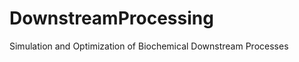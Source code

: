 DownstreamProcessing
====================

Simulation and Optimization of Biochemical Downstream Processes
